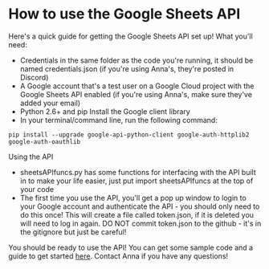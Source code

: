 # How to use the Google Sheets API
Here's a quick guide for getting the Google Sheets API set up!
What you'll need:
- Credentials in the same folder as the code you're running, it should be named credentials.json (if you're using Anna's, they're posted in Discord)
- A Google account that's a test user on a Google Cloud project with the Google Sheets API enabled (if you're using Anna's, make sure they've added your email)
- Python 2.6+ and pip
Install the Google client library
- In your terminal/command line, run the following command:
```
pip install --upgrade google-api-python-client google-auth-httplib2 google-auth-oauthlib
```
Using the API
- sheetsAPIfuncs.py has some functions for interfacing with the API built in to make your life easier, just put import sheetsAPIfuncs at the top of your code
- The first time you use the API, you'll get a pop up window to login to your Google account and authenticate the API - you should only need to do this once! This will create a file called token.json, if it is deleted you will need to log in again. DO NOT commit token.json to the github - it's in the gitignore but just be careful!

You should be ready to use the API! You can get some sample code and a guide to get started [here](https://developers.google.com/sheets/api/quickstart/python). Contact Anna if you have any questions!

